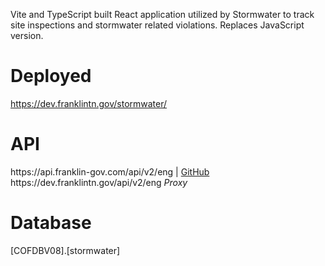 <p>Vite and TypeScript built React application utilized by Stormwater to track site inspections and stormwater related violations.  Replaces JavaScript version.</p>

<h1>Deployed</h1>
<a href="https://dev.franklintn.gov/stormwater/" target="_blank">https://dev.franklintn.gov/stormwater/</a>

<h1>API</h1>
https://api.franklin-gov.com/api/v2/eng | <a href="https://github.com/City-of-Franklin-IT/eng-api-ts" target="_blank">GitHub</a><br>
https://dev.franklintn.gov/api/v2/eng <em>Proxy</em>

<h1>Database</h1>
[COFDBV08].[stormwater]
